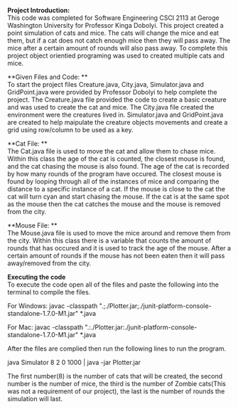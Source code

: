 **Project Introduction:** <br/>
This code was completed for Software Engineering CSCI 2113 at Geroge Washington University for Professor Kinga Dobolyi. This project created a point simulation of cats and mice. The cats will change the mice and eat them, but if a cat does not catch enough mice then they will pass away. The mice after a certain amount of rounds will also pass away. To complete this project object orientied programing was used to created multiple cats and mice.  

**Given Files and Code: **<br/>
To start the project files Creature.java, City.java, Simulator.java and GridPoint.java were provided by Professor Dobolyi to help complete the project. The Creature.java file provided the code to create a basic creature and was used to create the cat and mice. The City.java file created the environment were the creatures lived in. Simulator.java and GridPoint.java are created to help maipulate the creature objects movements and create a grid using row/column to be used as a key. 

**Cat File: **<br/>
The Cat.java file is used to move the cat and allow them to chase mice. Within this class the age of the cat is counted, the closest mouse is found, and the cat chasing the mouse is also found. The age of the cat is recorded by how many rounds of the program have occured. The closest mouse is found by looping through all of the instances of mice and comparing the distance to a specific instance of a cat. If the mouse is close to the cat the cat will turn cyan and start chasing the mouse. If the cat is at the same spot as the mouse then the cat catches the mouse and the mouse is removed from the city. 

**Mouse File: **<br/>
The Mouse.java file is used to move the mice around and remove them from the city. Within this class there is a variable that counts the amount of rounds that has occured and it is used to track the age of the mouse. After a certain amount of rounds if the mouse has not been eaten then it will pass away/removed from the city. 

**Executing the code**<br/>
To execute the code open all of the files and paste the following into the terminal to compile the files. 

For Windows: javac -classpath ".;./Plotter.jar;./junit-platform-console-standalone-1.7.0-M1.jar" *.java 

For Mac: javac -classpath ".:./Plotter.jar:./junit-platform-console-standalone-1.7.0-M1.jar" *.java 

After the files are complied then run the following lines to run the program. 

java Simulator 8 2 0 1000 | java -jar Plotter.jar

The first number(8) is the number of cats that will be created, the second number is the number of mice, the third is the number of Zombie cats(This was not a requirement of our project), the last is the number of rounds the simulation will last.
